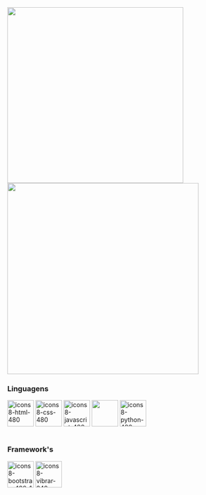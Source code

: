 <div name="stats">
  
<img width="400px" src="https://github-readme-stats.vercel.app/api?username=MurilloBeijamin&show_icons=true&theme=blueberry">
<img width="435px" src="https://github-readme-stats.vercel.app/api/top-langs/?username=MurilloBeijamin&layout=compact&theme=blueberry">

</div>


<div name="Linguagens">
<h3 style="font-family="sans-serif"> Linguagens </h3>

<a name="HTML" href="https://www.github.com/MurilloBeijamin"><img src="https://i.ibb.co/HK0VY2v/icons8-html-480.png" width="60px" alt="icons8-html-480" border="0"></a>
<a name="CSS"  href="https://www.github.com/MurilloBeijamin"><img src="https://i.ibb.co/Mc3Cs8w/icons8-css-480.png" width="60px" alt="icons8-css-480" border="0"></a>
<a name="JavaScript" href="https://www.github.com/MurilloBeijamin"> <img src="https://i.ibb.co/zSY8Wtx/icons8-javascript-480.png" width="60px" alt="icons8-javascript-480" border="0"></a>
<a name="Kotlin" href="https://www.github.com/MurilloBeijamin"><img src="https://i.ibb.co/ws53RwB/icons8-kotlin-480.png" width="60px" border="0"></a>
<a name="Python" href="https://www.github.com/MurilloBeijamin"><img src="https://i.ibb.co/8dfDDSf/icons8-python-480.png" width="60px" alt="icons8-python-480" border="0"></a>

</div>

#

<div name="frameworks">
<h3 style="font-family="sans-serif"> Framework's </h3>
  
<a name="bootstrap" href="https://www.github.com/MurilloBeijamin"><img src="https://i.ibb.co/tc7mLPH/icons8-bootstrap-480-1.png" width="60px" alt="icons8-bootstrap-480-1" border="0"></a>
<a name="Flutter" href="https://www.github.com/MurilloBeijamin"><img src="https://i.ibb.co/ZmW1hsF/icons8-vibrar-240.png" width="60px" alt="icons8-vibrar-240" border="0"></a>
  
</div>
